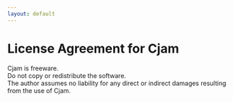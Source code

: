```yaml
---
layout: default
---
```


# License Agreement for Cjam

Cjam is freeware.  
Do not copy or redistribute the software.  
The author assumes no liability for any direct or indirect damages resulting from the use of Cjam.  
